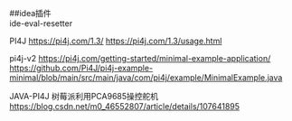 ##idea插件  
ide-eval-resetter

PI4J
https://pi4j.com/1.3/
https://pi4j.com/1.3/usage.html

pi4j-v2
https://pi4j.com/getting-started/minimal-example-application/
https://github.com/Pi4J/pi4j-example-minimal/blob/main/src/main/java/com/pi4j/example/MinimalExample.java

JAVA-PI4J 树莓派利用PCA9685操控舵机
https://blog.csdn.net/m0_46552807/article/details/107641895